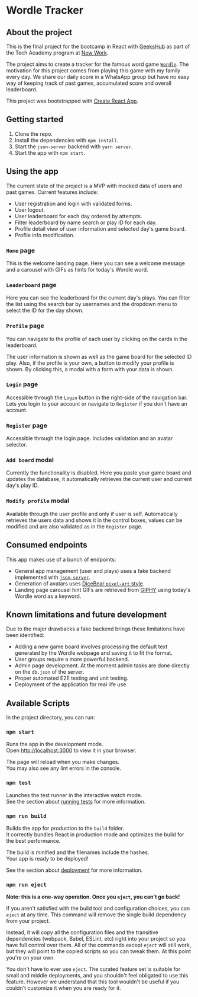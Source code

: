 # Wordle Tracker

## About the project
This is the final project for the bootcamp in React with [GeeksHub](https://geekshubs.com/) as part of the Tech Academy program at [New Work](https://www.new-work.se/en).

The project aims to create a tracker for the famous word game [`Wordle`](https://www.nytimes.com/games/wordle/index.html). The motivation for this project comes from playing this game with my family every day. We share our daily score in a WhatsApp group but have no easy way of keeping track of past games, accumulated score and overall leaderboard.

This project was bootstrapped with [Create React App](https://github.com/facebook/create-react-app).

## Getting started
1. Clone the repo.
2. Install the dependencies with `npm install`.
3. Start the `json-server` backend with `yarn server`.
4. Start the app with `npm start`.

## Using the app
The current state of the project is a MVP with mocked data of users and past games. Current features include:

- User registration and login with validated forms.
- User logout.
- User leaderboard for each day ordered by attempts.
- Filter leaderboard by name search or play ID for each day.
- Profile detail view of user information and selected day's game board.
- Profile info modification.

### `Home` page
This is the welcome landing page. Here you can see a welcome message and a carousel with GIFs as hints for today's Wordle word.

### `Leaderboard` page
Here you can see the leaderboard for the current day's plays. You can filter the list using the search bar by usernames and the dropdown menu to select the ID for the day shown.

### `Profile` page
You can navigate to the profile of each user by clicking on the cards in the leaderboard.

The user information is shown as well as the game board for the selected ID play. Also, if the profile is your own, a button to modify your profile is shown. By clicking this, a modal with a form with your data is shown.

### `Login` page
Accessible through the `Login` button in the right-side of the navigation bar. Lets you login to your account or navigate to `Register` if you don't have an account.

### `Register` page
Accessible through the login page. Includes validation and an avatar selector.

### `Add board` modal
Currently the functionality is disabled. Here you paste your game board and updates the database, it automatically retrieves the current user and current day's play ID.

### `Modify profile` modal
Available through the user profile and only if user is self. Automatically retrieves the users data and shows it in the control boxes, values can be modified and are also validated as in the `Register` page.

## Consumed endpoints
This app makes use of a bunch of endpoints:
- General app management (user and plays) uses a fake backend implemented with [`json-server`](https://www.npmjs.com/package/json-server).
- Generation of avatars uses [DiceBear `pixel-art` style](https://dicebear.com/styles/pixel-art).
- Landing page carousel hint GIFs are retrieved from [GIPHY](https://developers.giphy.com/docs/api/#quick-start-guide) using today's Wordle word as a keyword.

## Known limitations and future development

Due to the major drawbacks a fake backend brings these limitations have been identified:
- Adding a new game board involves processing the default text generated by the Wordle webpage and saving it to fit the format.
- User groups require a more powerful backend.
- Admin page development. At the moment admin tasks are done directly on the `db.json` of the server.
- Proper automated E2E testing and unit testing.
- Deployment of the application for real life use.

## Available Scripts

In the project directory, you can run:

### `npm start`

Runs the app in the development mode.\
Open [http://localhost:3000](http://localhost:3000) to view it in your browser.

The page will reload when you make changes.\
You may also see any lint errors in the console.

### `npm test`

Launches the test runner in the interactive watch mode.\
See the section about [running tests](https://facebook.github.io/create-react-app/docs/running-tests) for more information.

### `npm run build`

Builds the app for production to the `build` folder.\
It correctly bundles React in production mode and optimizes the build for the best performance.

The build is minified and the filenames include the hashes.\
Your app is ready to be deployed!

See the section about [deployment](https://facebook.github.io/create-react-app/docs/deployment) for more information.

### `npm run eject`

**Note: this is a one-way operation. Once you `eject`, you can't go back!**

If you aren't satisfied with the build tool and configuration choices, you can `eject` at any time. This command will remove the single build dependency from your project.

Instead, it will copy all the configuration files and the transitive dependencies (webpack, Babel, ESLint, etc) right into your project so you have full control over them. All of the commands except `eject` will still work, but they will point to the copied scripts so you can tweak them. At this point you're on your own.

You don't have to ever use `eject`. The curated feature set is suitable for small and middle deployments, and you shouldn't feel obligated to use this feature. However we understand that this tool wouldn't be useful if you couldn't customize it when you are ready for it.

